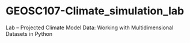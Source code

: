 # GEOSC107-Climate_simulation_lab
Lab  – Projected Climate Model Data:  Working with Multidimensional Datasets in Python
